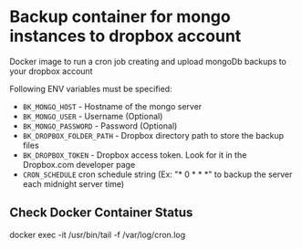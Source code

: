 # Backup container for mongo instances to dropbox account

Docker image to run a cron job creating and upload mongoDb backups to your dropbox account

Following ENV variables must be specified:
 - `BK_MONGO_HOST` - Hostname of the mongo server
 - `BK_MONGO_USER` - Username (Optional)
 - `BK_MONGO_PASSWORD` - Password (Optional)
 - `BK_DROPBOX_FOLDER_PATH` - Dropbox directory path to store the backup files 
 - `BK_DROPBOX_TOKEN` - Dropbox access token. Look for it in the Dropbox.com developer page
 - `CRON_SCHEDULE` cron schedule string (Ex: "* 0 * * *" to backup the server each midnight server time)

## Check Docker Container Status
   docker exec -it <Docker Container ID> /usr/bin/tail -f /var/log/cron.log
